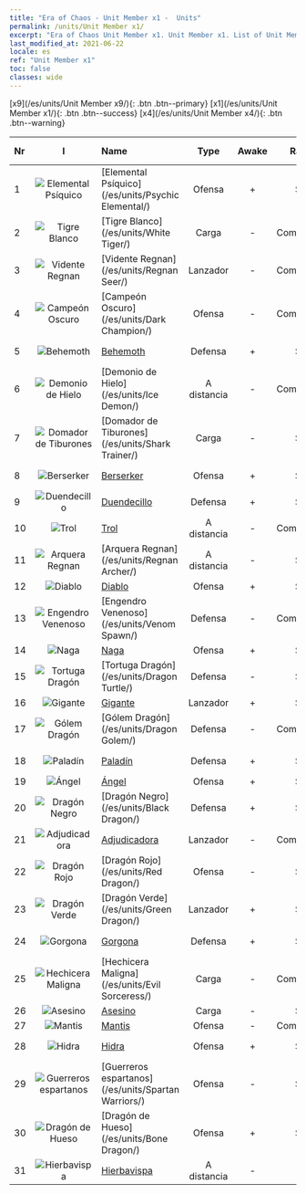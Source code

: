 ```yaml
---
title: "Era of Chaos - Unit Member x1 -  Units"
permalink: /units/Unit Member x1/
excerpt: "Era of Chaos Unit Member x1. Unit Member x1. List of Unit Member in Era of Chaos"
last_modified_at: 2021-06-22
locale: es
ref: "Unit Member x1"
toc: false
classes: wide
---
```

 [x9](/es/units/Unit Member x9/){: .btn .btn--primary} [x1](/es/units/Unit Member x1/){: .btn .btn--success} [x4](/es/units/Unit Member x4/){: .btn .btn--warning} 

  | Nr | I |         Name        |   Type   | Awake | Rango |   Members     |  Stars  | Exclusive | Attack  |     HP    |  Awaken Name  |
  |:---|:-:|:--------------------|:--------:|:-----:|:---------:|:-------------:|:-------:|:---------:|:-------:|:---------:|:--------------|
  | 1 | ![Elemental Psíquico](/images/u/ti_jingshenyuansu.jpg) | [Elemental Psíquico](/es/units/Psychic Elemental/) | Ofensa | + | SSR | x1 | <i class="fas fa-star"/><i class="fas fa-star"/><i class="fas fa-star"/> | + | 212.0 | 1749 |  Elemental de Magia  |
  | 2 | ![Tigre Blanco](/images/u/ti_baihu.jpg) | [Tigre Blanco](/es/units/White Tiger/) | Carga | - | Comandante | x1 | <i class="fas fa-star"/><i class="fas fa-star"/><i class="fas fa-star"/> | - | 1078.2 | 6138 |   -   |
  | 3 | ![Vidente Regnan](/images/u/ti_haihou.jpg) | [Vidente Regnan](/es/units/Regnan Seer/) | Lanzador | - | Comandante | x1 | <i class="fas fa-star"/><i class="fas fa-star"/><i class="fas fa-star"/> | - | 1006.9 | 5091 |  Elemental de la Marea  |
  | 4 | ![Campeón Oscuro](/images/u/ti_sishen.jpg) | [Campeón Oscuro](/es/units/Dark Champion/) | Ofensa | - | Comandante | x1 | <i class="fas fa-star"/><i class="fas fa-star"/><i class="fas fa-star"/> | - | 1029.5 | 9504 |   -   |
  | 5 | ![Behemoth](/images/u/ti_bimeng.jpg) | [Behemoth](/es/units/Behemoth/) | Defensa | + | SSR | x1 | <i class="fas fa-star"/><i class="fas fa-star"/><i class="fas fa-star"/> | - | 407.3 | 10182 |  Antiguo Behemoth  |
  | 6 | ![Demonio de Hielo](/images/u/ti_bingmo.jpg) | [Demonio de Hielo](/es/units/Ice Demon/) | A distancia | - | Comandante | x1 | <i class="fas fa-star"/><i class="fas fa-star"/><i class="fas fa-star"/> | - | 565.7 | 5996 |   -   |
  | 7 | ![Domador de Tiburones](/images/u/ti_xunshashi.jpg) | [Domador de Tiburones](/es/units/Shark Trainer/) | Carga | - | SSR | x1 | <i class="fas fa-star"/><i class="fas fa-star"/><i class="fas fa-star"/> | - | 792.0 | 5430 |  Jinete de tiburones  |
  | 8 | ![Berserker](/images/u/ti_kuangzhanshi.jpg) | [Berserker](/es/units/Berserker/) | Ofensa | + | SSR | x1 | <i class="fas fa-star"/><i class="fas fa-star"/><i class="fas fa-star"/> | - | 678.8 | 5317 |  Aullador de Muerte  |
  | 9 | ![Duendecillo](/images/u/ti_conglinyaojing.jpg) | [Duendecillo](/es/units/Leprechaun/) | Defensa | + | SSR | x1 | <i class="fas fa-star"/><i class="fas fa-star"/><i class="fas fa-star"/> | - | 134.5 | 3162 |  Duendecillo maestro  |
  | 10 | ![Trol](/images/u/ti_suoerjuren.jpg) | [Trol](/es/units/Troll/) | A distancia | - | Comandante | x1 | <i class="fas fa-star"/><i class="fas fa-star"/><i class="fas fa-star"/> | - | 1018.3 | 9051 |   -   |
  | 11 | ![Arquera Regnan](/images/u/ti_ruigenanushou.jpg) | [Arquera Regnan](/es/units/Regnan Archer/) | A distancia | - | SSR | x1 | <i class="fas fa-star"/><i class="fas fa-star"/><i class="fas fa-star"/> | - | 235.5 | 1245 |  Tiradora Regnan  |
  | 12 | ![Diablo](/images/u/ti_daemo.jpg) | [Diablo](/es/units/Devil/) | Ofensa | + | SSR | x1 | <i class="fas fa-star"/><i class="fas fa-star"/><i class="fas fa-star"/> | - | 792.0 | 5431 |  Archidiablo  |
  | 13 | ![Engendro Venenoso](/images/u/ti_yanmo.jpg) | [Engendro Venenoso](/es/units/Venom Spawn/) | Defensa | - | Comandante | x1 | <i class="fas fa-star"/><i class="fas fa-star"/><i class="fas fa-star"/> | - | 375.0 | 14000 |   -   |
  | 14 | ![Naga](/images/u/ti_shenv.jpg) | [Naga](/es/units/Naga/) | Ofensa | + | SSR | x1 | <i class="fas fa-star"/><i class="fas fa-star"/><i class="fas fa-star"/> | + | 79.4 | 811 |  Naga Reina  |
  | 15 | ![Tortuga Dragón](/images/u/ti_longgui.jpg) | [Tortuga Dragón](/es/units/Dragon Turtle/) | Defensa | - | SSR | x1 | <i class="fas fa-star"/><i class="fas fa-star"/><i class="fas fa-star"/> | - | 362.0 | 12000 |  Tortuga Dragón Primigenia  |
  | 16 | ![Gigante](/images/u/ti_taitan.jpg) | [Gigante](/es/units/Giant/) | Lanzador | + | SSR | x1 | <i class="fas fa-star"/><i class="fas fa-star"/><i class="fas fa-star"/> | - | 792.0 | 5431 |  Titán  |
  | 17 | ![Gólem Dragón](/images/u/ti_kuileilong.jpg) | [Gólem Dragón](/es/units/Dragon Golem/) | Defensa | - | Comandante | x1 | <i class="fas fa-star"/><i class="fas fa-star"/><i class="fas fa-star"/> | - | 396.0 | 9616 |   -   |
  | 18 | ![Paladín](/images/u/ti_shengqishi.jpg) | [Paladín](/es/units/Paladin/) | Defensa | + | SSR | x1 | <i class="fas fa-star"/><i class="fas fa-star"/><i class="fas fa-star"/> | - | 128.0 | 2589 |  Paladín Supremo  |
  | 19 | ![Ángel](/images/u/ti_datianshi.jpg) | [Ángel](/es/units/Angel/) | Ofensa | + | SSR | x1 | <i class="fas fa-star"/><i class="fas fa-star"/><i class="fas fa-star"/> | - | 792.0 | 5431 |  Arcángel  |
  | 20 | ![Dragón Negro](/images/u/ti_heilong.jpg) | [Dragón Negro](/es/units/Black Dragon/) | Defensa | + | SSR | x1 | <i class="fas fa-star"/><i class="fas fa-star"/><i class="fas fa-star"/> | - | 430.0 | 8712 |  Rey Dragón Negro  |
  | 21 | ![Adjudicadora](/images/u/ti_shenpanguan.jpg) | [Adjudicadora](/es/units/Judicator/) | Lanzador | - | Comandante | x1 | <i class="fas fa-star"/><i class="fas fa-star"/><i class="fas fa-star"/> | - | 565.7 | 6109 |   -   |
  | 22 | ![Dragón Rojo](/images/u/ti_chilong.jpg) | [Dragón Rojo](/es/units/Red Dragon/) | Ofensa | - | SSR | x1 | <i class="fas fa-star"/><i class="fas fa-star"/><i class="fas fa-star"/> | - | 769.3 | 5431 |   -   |
  | 23 | ![Dragón Verde](/images/u/ti_lvlong.jpg) | [Dragón Verde](/es/units/Green Dragon/) | Lanzador | + | SSR | x1 | <i class="fas fa-star"/><i class="fas fa-star"/><i class="fas fa-star"/> | + | 1018.2 | 4525 |  Dragón Dorado  |
  | 24 | ![Gorgona](/images/u/ti_manniu.jpg) | [Gorgona](/es/units/Gorgon/) | Defensa | + | SSR | x1 | <i class="fas fa-star"/><i class="fas fa-star"/><i class="fas fa-star"/> | - | 121.1 | 3094 |  Gran Gorgona  |
  | 25 | ![Hechicera Maligna](/images/u/ti_xiemonv.jpg) | [Hechicera Maligna](/es/units/Evil Sorceress/) | Carga | - | Comandante | x1 | <i class="fas fa-star"/><i class="fas fa-star"/><i class="fas fa-star"/> | - | 550.0 | 6000 |   -   |
  | 26 | ![Asesino](/images/u/ti_cishazhe.jpg) | [Asesino](/es/units/Assassin/) | Carga | - | SSR | x1 | <i class="fas fa-star"/><i class="fas fa-star"/><i class="fas fa-star"/> | - | 269.0 | 2119 |   -   |
  | 27 | ![Mantis](/images/u/ti_tanglang.jpg) | [Mantis](/es/units/Mantis/) | Ofensa | - | Comandante | x1 | <i class="fas fa-star"/><i class="fas fa-star"/><i class="fas fa-star"/> | - | 1140.4 | 6336 |   -   |
  | 28 | ![Hidra](/images/u/ti_duotoulong.jpg) | [Hidra](/es/units/Hydra/) | Ofensa | + | SSR | x1 | <i class="fas fa-star"/><i class="fas fa-star"/><i class="fas fa-star"/> | - | 769.3 | 5770 |  Hidra del Caos  |
  | 29 | ![Guerreros espartanos](/images/u/ti_sibada.jpg) | [Guerreros espartanos](/es/units/Spartan Warriors/) | Ofensa | - | SSR | x1 | <i class="fas fa-star"/><i class="fas fa-star"/><i class="fas fa-star"/> | - | 216.0 | 2825 |   -   |
  | 30 | ![Dragón de Hueso](/images/u/ti_gulong.jpg) | [Dragón de Hueso](/es/units/Bone Dragon/) | Ofensa | + | SSR | x1 | <i class="fas fa-star"/><i class="fas fa-star"/><i class="fas fa-star"/> | - | 758.0 | 5770 |  Dragón Fantasma  |
  | 31 | ![Hierbavispa](/images/u/ti_dufengcao.jpg) | [Hierbavispa](/es/units/Waspwort/) | A distancia | - | SR | x1 | <i class="fas fa-star"/><i class="fas fa-star"/><i class="fas fa-star"/> | - | 950.3 | 5543 |   -   |
